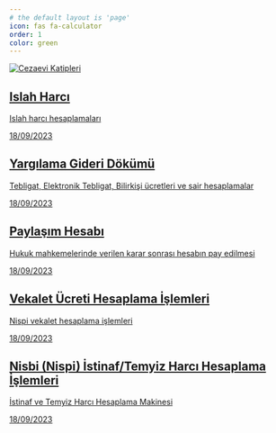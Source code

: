 ```yaml
---
# the default layout is 'page'
icon: fas fa-calculator
order: 1
color: green
---
```



<div id="post-list" class="flex-grow-1 pe-xl-2 w-100">
  <article class="card-wrapper"> <a href="/islahharci/" class="card post-preview flex-md-row-reverse">
    <div class="preview-img"><img src="https://adliye.github.io/assets//posts/para.jpg" w="17" h="10" alt="Cezaevi Katipleri"" class=" lazyloaded" data-proofer-ignore=""></div>
    <div class="card-body d-flex flex-column">
      <h1 class="card-title my-2 mt-md-0">Islah Harcı </h1>
      <div class="card-text content mt-0 mb-2">
        <p> Islah harcı hesaplamaları </p>
      </div>
      <div class="post-meta flex-grow-1 d-flex align-items-end">
        <div class="me-auto"> <i class="far fa-calendar fa-fw me-1"> </i> <time>18/09/2023 </time> </div>
      </div>
    </div>
  </a> </article>
    <article class="card-wrapper"> 
    <a href="/yargilamagideridokumu/?#eskitebligatlar" class="card post-preview flex-md-row-reverse">
      <div class="card-body d-flex flex-column">
        <h1 class="card-title my-2 mt-md-0">Yargılama Gideri Dökümü
        </h1>
        <div class="card-text content mt-0 mb-2">
          <p> Tebligat, Elektronik Tebligat, Bilirkişi ücretleri ve sair hesaplamalar
          </p>
        </div>
        <div class="post-meta flex-grow-1 d-flex align-items-end">
          <div class="me-auto"> 
            <i class="far fa-calendar fa-fw me-1">
            </i> 
            <time>18/09/2023
            </time>             
          </div>          
        </div>
      </div>
    </a>
  </article>
  <article class="card-wrapper"> 
    <a href="/paylasimhesabi/?#fazlasirket" class="card post-preview flex-md-row-reverse">
      <div class="card-body d-flex flex-column">
        <h1 class="card-title my-2 mt-md-0">Paylaşım Hesabı
        </h1>
        <div class="card-text content mt-0 mb-2">
          <p> Hukuk mahkemelerinde verilen karar sonrası hesabın pay edilmesi
          </p>
        </div>
        <div class="post-meta flex-grow-1 d-flex align-items-end">
          <div class="me-auto"> 
            <i class="far fa-calendar fa-fw me-1">
            </i> 
            <time>18/09/2023
            </time>             
          </div>          
        </div>
      </div>
    </a>
  </article>
  <article class="card-wrapper"> 
    <a href="/nispivekalet/" class="card post-preview flex-md-row-reverse">
      <div class="card-body d-flex flex-column">
        <h1 class="card-title my-2 mt-md-0">Vekalet Ücreti Hesaplama İşlemleri
        </h1>
        <div class="card-text content mt-0 mb-2">
          <p> Nispi vekalet hesaplama işlemleri
          </p>
        </div>
        <div class="post-meta flex-grow-1 d-flex align-items-end">
          <div class="me-auto"> 
            <i class="far fa-calendar fa-fw me-1">
            </i> 
            <time>18/09/2023
            </time>             
          </div>          
        </div>
      </div>
    </a>
  </article>
  <article class="card-wrapper"> 
    <a href="/istinafharci/" class="card post-preview flex-md-row-reverse">
      <div class="card-body d-flex flex-column">
        <h1 class="card-title my-2 mt-md-0">Nisbi (Nispi) İstinaf/Temyiz Harcı Hesaplama İşlemleri
        </h1>
        <div class="card-text content mt-0 mb-2">
          <p> İstinaf ve Temyiz Harcı Hesaplama Makinesi
          </p>
        </div>
        <div class="post-meta flex-grow-1 d-flex align-items-end">
          <div class="me-auto"> 
            <i class="far fa-calendar fa-fw me-1">
            </i> 
            <time>18/09/2023
            </time>             
          </div>          
        </div>
      </div>
    </a>
  </article>
</div>
